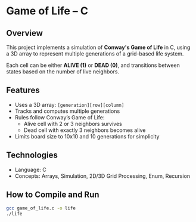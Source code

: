 # Game of Life – C

## Overview
This project implements a simulation of **Conway's Game of Life** in C, using a 3D array to represent multiple generations of a grid-based life system.

Each cell can be either **ALIVE (1)** or **DEAD (0)**, and transitions between states based on the number of live neighbors.

## Features
- Uses a 3D array: `[generation][row][column]`
- Tracks and computes multiple generations
- Rules follow Conway’s Game of Life:
  - Alive cell with 2 or 3 neighbors survives
  - Dead cell with exactly 3 neighbors becomes alive
- Limits board size to 10x10 and 10 generations for simplicity

## Technologies
- Language: C
- Concepts: Arrays, Simulation, 2D/3D Grid Processing, Enum, Recursion

## How to Compile and Run
```bash
gcc game_of_life.c -o life
./life

